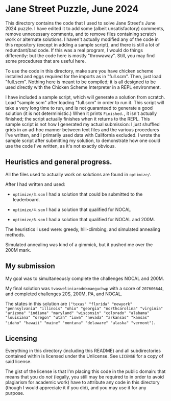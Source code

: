 # Jane Street Puzzle, June 2024

This directory contains the code that I used to solve Jane Street's June 2024 puzzle. I have edited it to add some (albeit unsatisfactory) comments, remove unnecessary comments, and to remove files containing scratch work or alternate solutions. I haven't actually modified any of the code in this repository (except in adding a sample script), and there is still a lot of redundant/bad code. If this was a real program, I would do things differently: but the code here is mostly "throwaway". Still, you may find some procedures that are useful here.

To use the code in this directory, make sure you have chicken scheme installed and eggs required for the imports as in "full.scm". Then, just load "full.scm". Nothing here is meant to be compiled; it is all designed to be used directly with the Chicken Scheme Interpreter in a REPL environment.

I have included a sample script, which will generate a solution from scratch. Load "sample.scm" after loading "full.scm" in order to run it. This script will take a very long time to run, and is not guaranteed to generate a good solution (it is not deterministic.) When it prints `Finished.`, it isn't actually finished; the script actually finishes when it returns to the REPL. This sample script is not how I generated my actual submission: I just shuffled grids in an ad-hoc manner between text files and the various procedures I've written, and I primarily used data with California excluded. I wrote the sample script after submitting my solution, to demonstrate how one could use the code I've written, as it's not exactly obvious.

## Heuristics and general progress.

All the files used to actually work on solutions are found in `optimize/`.

After I had written and used:

* `optimize/3.scm` I had a solution that could be submitted to the leaderboard.

* `optimize/4.scm` I had a solution that qualified for NOCAL

* `optimize/6.scm` I had a solution that qualified for NOCAL and 200M.

The heuristics I used were: greedy, hill-climbing, and simulated annealing methods.

Simulated annealing was kind of a gimmick, but it pushed me over the 200M mark.

## My submission

My goal was to simultaneously complete the challenges NOCAL and 200M.

My final solution was `tvasweliniarodnkmaeguchwp` with a score of `207606644`, and completed challenges 20S, 200M, PA, and NOCAL.

The states in this solution are `("texas" "florida" "newyork" "pennsylvania" "illinois" "ohio" "georgia" "northcarolina" "virginia" "arizona" "indiana" "maryland" "wisconsin" "colorado" "alabama" "louisiana" "oregon" "utah" "iowa" "nevada" "arkansas" "kansas" "idaho" "hawaii" "maine" "montana" "delaware" "alaska" "vermont")`.

## Licensing

Everything in this directory (including this README) and all subdirectories contained within is licensed under the Unlicense. See `LICENSE` for a copy of said license.

The gist of the license is that I'm placing this code in the public domain: that means that you do _not_ (legally, you still may be required to in order to avoid plagiarism for academic work) have to attribute any code in this directory (though I would appreciate it if you did), and you may use it for any purpose.
